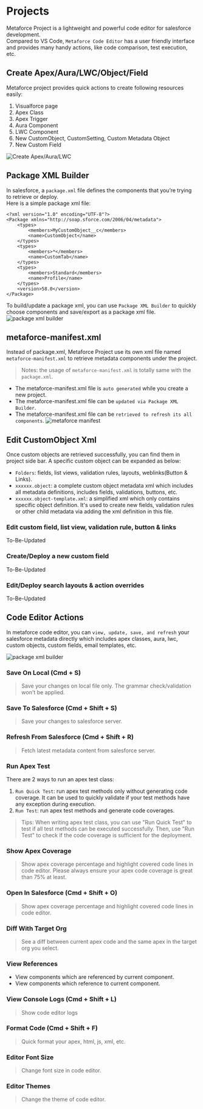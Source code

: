 # Projects

Metaforce Project is a lightweight and powerful code editor for salesforce development.  
Compared to VS Code, `Metaforce Code Editor` has a user friendly interface and provides many handy actions, like code comparison, test execution, etc.

## Create Apex/Aura/LWC/Object/Field

Metaforce project provides quick actions to create following resources easily:

1. Visualforce page
2. Apex Class
3. Apex Trigger
4. Aura Component
5. LWC Component
6. New CustomObject, CustomSetting, Custom Metadata Object
7. New Custom Field

![Create Apex/Aura/LWC](../coreFeatures/images/project-new-meta.jpg)

## Package XML Builder

In salesforce, a `package.xml` file defines the components that you’re trying to retrieve or deploy.  
Here is a simple package xml file:

    <?xml version="1.0" encoding="UTF-8"?>
    <Package xmlns="http://soap.sforce.com/2006/04/metadata">
        <types>
            <members>MyCustomObject__c</members>
            <name>CustomObject</name>
        </types>
        <types>
            <members>*</members>
            <name>CustomTab</name>
        </types>
        <types>
            <members>Standard</members>
            <name>Profile</name>
        </types>
        <version>58.0</version>
    </Package>

To build/update a package xml, you can use `Package XML Builder` to quickly choose components and save/export as a package xml file.
![package xml builder](../coreFeatures/images/project-package-xml-builder.gif)

## metaforce-manifest.xml

Instead of package.xml, Metaforce Project use its own xml file named `metaforce-manifest.xml` to retrieve metadata components under the project.

> Notes: the usage of `metaforce-manifest.xml` is totally same with the `package.xml`.

-   The metaforce-manifest.xml file is `auto generated` while you create a new project.
-   The metaforce-manifest.xml file can be `updated via Package XML Builder`.
-   The metaforce-manifest.xml file can be `retrieved to refresh its all components`.
    ![metaforce manifest](./images/manifest.jpg)

## Edit CustomObject Xml

Once custom objects are retrieved successfully, you can find them in project side bar. A specific custom object can be expanded as below:

-   `Folders`: fields, list views, validation rules, layouts, weblinks(Button & Links).
-   `xxxxxx.object`: a complete custom object metadata xml which includes all metadata definitions, includes fields, validations, buttons, etc.
-   `xxxxxx.object-template.xml`: a simplified xml which only contains specific object definition. It's used to create new fields, validation rules or other child metadata via adding the xml definition in this file.

### Edit custom field, list view, validation rule, button & links

To-Be-Updated

### Create/Deploy a new custom field

To-Be-Updated

### Edit/Deploy search layouts & action overrides

To-Be-Updated

## Code Editor Actions

In metaforce code editor, you can `view, update, save, and refresh` your salesforce metadata directly which includes apex classes, aura, lwc, custom objects, custom fields, email templates, etc.

![package xml builder](./images/project-code-editor.jpg)

### Save On Local (Cmd + S)

> Save your changes on local file only. The grammar check/validation won't be applied.

### Save To Salesforce (Cmd + Shift + S)

> Save your changes to salesforce server.

### Refresh From Salesforce (Cmd + Shift + R)

> Fetch latest metadata content from salesforce server.

### Run Apex Test

There are 2 ways to run an apex test class:

1. `Run Quick Test`: run apex test methods only without generating code coverage. It can be used to quickly validate if your test methods have any exception during execution.
2. `Run Test`: run apex test methods and generate code coverages.

> Tips: When writing apex test class, you can use "Run Quick Test" to test if all test methods can be executed successfully. Then, use "Run Test" to check if the code coverage is sufficient for the deployment.

### Show Apex Coverage

> Show apex coverage percentage and highlight covered code lines in code editor. Please always ensure your apex code coverage is great than 75% at least.

### Open In Salesforce (Cmd + Shift + O)

> Show apex coverage percentage and highlight covered code lines in code editor.

### Diff With Target Org

> See a diff between current apex code and the same apex in the target org you select.

### View References

-   View components which are referenced by current component.
-   View components which reference to current component.

### View Console Logs (Cmd + Shift + L)

> Show code editor logs

### Format Code (Cmd + Shift + F)

> Quick format your apex, html, js, xml, etc.

### Editor Font Size

> Change font size in code editor.

### Editor Themes

> Change the theme of code editor.
